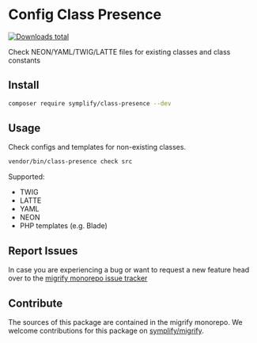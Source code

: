 # Config Class Presence

[![Downloads total](https://img.shields.io/packagist/dt/symplify/class-presence.svg?style=flat-square)](https://packagist.org/packages/symplify/class-presence/stats)

Check NEON/YAML/TWIG/LATTE files for existing classes and class constants

## Install

```bash
composer require symplify/class-presence --dev
```

## Usage

Check configs and templates for non-existing classes.

```bash
vendor/bin/class-presence check src
```

Supported:

- TWIG
- LATTE
- YAML
- NEON
- PHP templates (e.g. Blade)

## Report Issues

In case you are experiencing a bug or want to request a new feature head over to the [migrify monorepo issue tracker](https://github.com/symplify/symplify/issues)

## Contribute

The sources of this package are contained in the migrify monorepo. We welcome contributions for this package on [symplify/migrify](https://github.com/symplify/migrify).
